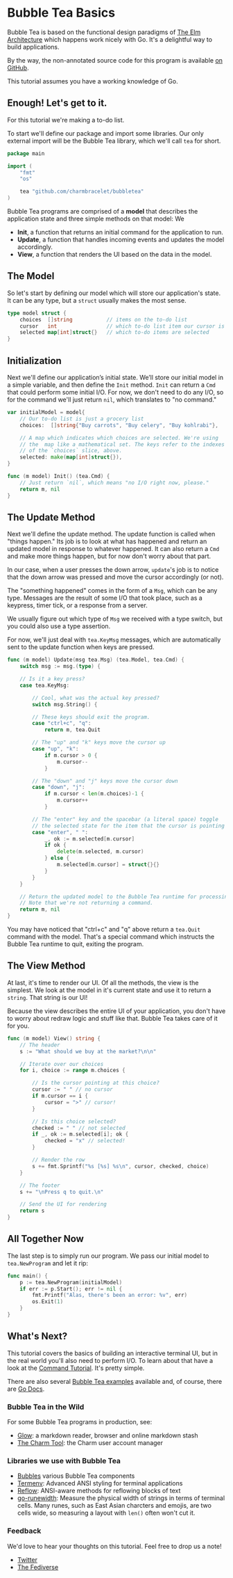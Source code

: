 Bubble Tea Basics
=================

Bubble Tea is based on the functional design paradigms of [The Elm
Architecture][elm] which happens work nicely with Go. It's a delightful way to
build applications.

By the way, the non-annotated source code for this program is available
[on GitHub](https://github.com/charmbracelet/bubbletea/tree/master/tutorials/basics).

This tutorial assumes you have a working knowledge of Go.

[elm]: https://guide.elm-lang.org/architecture/

## Enough! Let's get to it.

For this tutorial we're making a to-do list.

To start we'll define our package and import some libraries. Our only external
import will be the Bubble Tea library, which we'll call `tea` for short.

```go
package main

import (
    "fmt"
    "os"

    tea "github.com/charmbracelet/bubbletea"
)
```

Bubble Tea programs are comprised of a **model** that describes the application
state and three simple methods on that model:
We
* **Init**, a function that returns an initial command for the application to run.
* **Update**, a function that handles incoming events and updates the model accordingly.
* **View**, a function that renders the UI based on the data in the model.

## The Model

So let's start by defining our model which will store our application's state.
It can be any type, but a `struct` usually makes the most sense.

```go
type model struct {
    choices  []string           // items on the to-do list
    cursor   int                // which to-do list item our cursor is pointing at
    selected map[int]struct{}   // which to-do items are selected
}
```

## Initialization

Next we'll define our application’s initial state. We’ll store our initial
model in a simple variable, and then define the `Init` method.  `Init` can
return a `Cmd` that could perform some initial I/O. For now, we don't need to
do any I/O, so for the command we'll just return `nil`, which translates to "no
command."

```go
var initialModel = model{
    // Our to-do list is just a grocery list
    choices:  []string{"Buy carrots", "Buy celery", "Buy kohlrabi"},

    // A map which indicates which choices are selected. We're using
    // the  map like a mathematical set. The keys refer to the indexes
    // of the `choices` slice, above.
    selected: make(map[int]struct{}),
}

func (m model) Init() (tea.Cmd) {
    // Just return `nil`, which means "no I/O right now, please."
    return m, nil
}
```

## The Update Method

Next we'll define the update method. The update function is called when
"things happen." Its job is to look at what has happened and return an updated
model in response to whatever happened. It can also return a `Cmd` and make
more things happen, but for now don't worry about that part.

In our case, when a user presses the down arrow, `update`'s job is to notice
that the down arrow was pressed and move the cursor accordingly (or not).

The "something happened" comes in the form of a `Msg`, which can be any type.
Messages are the result of some I/O that took place, such as a keypress, timer
tick, or a response from a server.

We usually figure out which type of `Msg` we received with a type switch, but
you could also use a type assertion.

For now, we'll just deal with `tea.KeyMsg` messages, which are automatically
sent to the update function when keys are pressed.

```go
func (m model) Update(msg tea.Msg) (tea.Model, tea.Cmd) {
    switch msg := msg.(type) {

    // Is it a key press?
    case tea.KeyMsg:

        // Cool, what was the actual key pressed?
        switch msg.String() {

        // These keys should exit the program.
        case "ctrl+c", "q":
            return m, tea.Quit

        // The "up" and "k" keys move the cursor up
        case "up", "k":
            if m.cursor > 0 {
                m.cursor--
            }

        // The "down" and "j" keys move the cursor down
        case "down", "j":
            if m.cursor < len(m.choices)-1 {
                m.cursor++
            }

        // The "enter" key and the spacebar (a literal space) toggle
        // the selected state for the item that the cursor is pointing at.
        case "enter", " ":
            _, ok := m.selected[m.cursor]
            if ok {
                delete(m.selected, m.cursor)
            } else {
                m.selected[m.cursor] = struct{}{}
            }
        }
    }

    // Return the updated model to the Bubble Tea runtime for processing.
    // Note that we're not returning a command.
    return m, nil
}
```

You may have noticed that "ctrl+c" and "q" above return a `tea.Quit` command
with the model. That's a special command which instructs the Bubble Tea runtime
to quit, exiting the program.

## The View Method

At last, it's time to render our UI. Of all the methods, the view is the
simplest. We look at the  model in it's current state and use it to return
a `string`.  That string is our UI!

Because the view describes the entire UI of your application, you don't have
to worry about redraw logic and stuff like that. Bubble Tea takes care of it
for you.

```go
func (m model) View() string {
    // The header
    s := "What should we buy at the market?\n\n"

    // Iterate over our choices
    for i, choice := range m.choices {

        // Is the cursor pointing at this choice?
        cursor := " " // no cursor
        if m.cursor == i {
            cursor = ">" // cursor!
        }

        // Is this choice selected?
        checked := " " // not selected
        if _, ok := m.selected[i]; ok {
            checked = "x" // selected!
        }

        // Render the row
        s += fmt.Sprintf("%s [%s] %s\n", cursor, checked, choice)
    }

    // The footer
    s += "\nPress q to quit.\n"

    // Send the UI for rendering
    return s
}
```

## All Together Now

The last step is to simply run our program. We pass our initial model to
`tea.NewProgram` and let it rip:

```go
func main() {
    p := tea.NewProgram(initialModel)
    if err := p.Start(); err != nil {
        fmt.Printf("Alas, there's been an error: %v", err)
        os.Exit(1)
    }
}
```

## What's Next?

This tutorial covers the basics of building an interactive terminal UI, but
in the real world you'll also need to perform I/O. To learn about that have a
look at the [Command Tutorial][cmd]. It's pretty simple.

There are also several [Bubble Tea examples][examples] available and, of course,
there are [Go Docs][docs].

[cmd]: http://github.com/charmbracelet/bubbletea/tree/master/tutorials/commands/
[examples]: http://github.com/charmbracelet/bubbletea/tree/master/examples
[docs]: https://pkg.go.dev/github.com/charmbracelet/glow?tab=doc

### Bubble Tea in the Wild

For some Bubble Tea programs in production, see:

* [Glow](https://github.com/charmbracelet/glow): a markdown reader, browser and online markdown stash
* [The Charm Tool](https://github.com/charmbracelet/charm): the Charm user account manager

### Libraries we use with Bubble Tea

* [Bubbles][bubbles] various Bubble Tea components
* [Termenv][termenv]: Advanced ANSI styling for terminal applications
* [Reflow][reflow]: ANSI-aware methods for reflowing blocks of text
* [go-runewidth][runewidth]: Measure the physical width of strings in terms of terminal cells. Many runes, such as East Asian charcters and emojis, are two cells wide, so measuring a layout with `len()` often won't cut it.

[termenv]: https://github.com/muesli/termenv
[reflow]: https://github.com/muesli/reflow
[bubbles]: https://github.com/charmbracelet/bubbles
[runewidth]: https://github.com/mattn/go-runewidth

### Feedback

We'd love to hear your thoughts on this tutorial. Feel free to drop us a note!

* [Twitter](https://twitter.com/charmcli)
* [The Fediverse](https://mastodon.technology/@charm)
